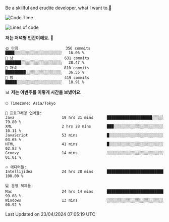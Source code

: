 Be a skillful and erudite developer, what I want to.👶

<!--START_SECTION:waka-->
![Code Time](http://img.shields.io/badge/Code%20Time-723%20hrs%2012%20mins-blue)

![Lines of code](https://img.shields.io/badge/%EC%A0%80%EB%8A%94%20%EC%97%AC%ED%83%9C%EA%B9%8C%EC%A7%80%20-1.6%20million%20%EC%A4%84%EC%9D%98%20%EC%BD%94%EB%93%9C%EB%A5%BC%20%EC%9E%91%EC%84%B1%ED%96%88%EC%96%B4%EC%9A%94.-blue)

**저는 저녁형 인간이에요. 🦉** 

```text
🌞 아침                     356 commits         ████░░░░░░░░░░░░░░░░░░░░░   16.06 % 
🌆 낮　                     631 commits         ███████░░░░░░░░░░░░░░░░░░   28.47 % 
🌃 저녁                     810 commits         █████████░░░░░░░░░░░░░░░░   36.55 % 
🌙 밤　                     419 commits         █████░░░░░░░░░░░░░░░░░░░░   18.91 % 
```


📊 **저는 이번주를 이렇게 시간을 보냈어요.** 

```text
🕑︎ Timezone: Asia/Tokyo

💬 프로그래밍 언어들: 
Java                     19 hrs 31 mins      ████████████████████░░░░░   79.80 % 
XML                      2 hrs 28 mins       ███░░░░░░░░░░░░░░░░░░░░░░   10.11 % 
JavaScript               53 mins             █░░░░░░░░░░░░░░░░░░░░░░░░   03.65 % 
HTML                     41 mins             █░░░░░░░░░░░░░░░░░░░░░░░░   02.83 % 
Groovy                   14 mins             ░░░░░░░░░░░░░░░░░░░░░░░░░   01.01 % 

🔥 에디터들: 
Intellijidea             24 hrs 28 mins      █████████████████████████   100.00 % 

💻 운영 체제들: 
Mac                      24 hrs 14 mins      █████████████████████████   99.08 % 
Windows                  13 mins             ░░░░░░░░░░░░░░░░░░░░░░░░░   00.92 % 
```


 Last Updated on 23/04/2024 07:05:19 UTC
<!--END_SECTION:waka-->
